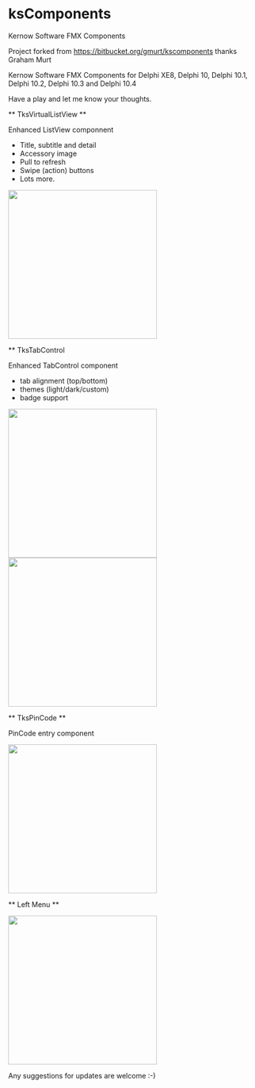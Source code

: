 # ksComponents
Kernow Software FMX Components

Project forked from https://bitbucket.org/gmurt/kscomponents thanks Graham Murt

Kernow Software FMX Components for Delphi XE8, Delphi 10, Delphi 10.1, Delphi 10.2, Delphi 10.3 and Delphi 10.4

Have a play and let me know your thoughts.

** TksVirtualListView **

Enhanced ListView componnent

- Title, subtitle and detail
- Accessory image
- Pull to refresh
- Swipe (action) buttons
- Lots more.

<p align="left">
  <img src="https://raw.githubusercontent.com/marlonnardi/ksComponents/master/images/screenshot.png"height="300px"/>
  </a>
</p>

** TksTabControl

Enhanced TabControl component

- tab alignment (top/bottom)
- themes (light/dark/custom)
- badge support

<p align="left">
  <img src="https://raw.githubusercontent.com/marlonnardi/ksComponents/master/images/screenshot_dark.png"height="300px"/>
  <img src="https://raw.githubusercontent.com/marlonnardi/ksComponents/master/images/screenshot_light.png"height="300px"/>
</p>

** TksPinCode **

PinCode entry component
<p align="left">
  <img src="https://raw.githubusercontent.com/marlonnardi/ksComponents/master/images/pin.png"height="300px"/>
</p>

** Left Menu **

<p align="left">
  <img src="https://raw.githubusercontent.com/marlonnardi/ksComponents/master/images/left_menu.png"height="300px"/>
</p>

Any suggestions for updates are welcome :-) 
